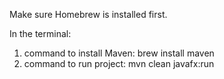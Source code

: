 Make sure Homebrew is installed first.

In the terminal:
1. command to install Maven: brew install maven
2. command to run project: mvn clean javafx:run
